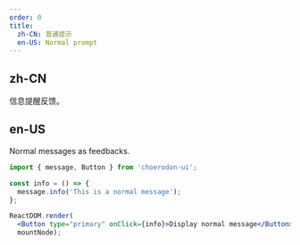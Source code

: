```yaml
---
order: 0
title:
  zh-CN: 普通提示
  en-US: Normal prompt
---
```


## zh-CN

信息提醒反馈。

## en-US

Normal messages as feedbacks.

````jsx
import { message, Button } from 'choerodon-ui';

const info = () => {
  message.info('This is a normal message');
};

ReactDOM.render(
  <Button type="primary" onClick={info}>Display normal message</Button>,
  mountNode);
````
